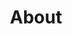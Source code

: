 ---
title: "About"  # Add a page title.
headless: false  # This file represents a page section.

summary: "Biography page"  # Add a page description.
type: "widget_page"  # Page type is a Widget Page
---